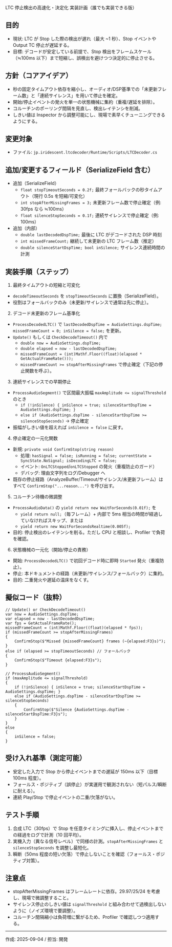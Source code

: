 LTC 停止検出の高速化・決定化 実装計画（誰でも実装できる版）

## 目的
- 現状: LTC が Stop した際の検出が遅れ（最大 ~1 秒）、Stop イベントや Output TC 停止が遅延する。
- 目標: デコードが安定している前提で、Stop 検出をフレームスケール（≒100ms 以下）まで短縮し、誤検出を避けつつ決定的に停止させる。

## 方針（コアアイデア）
- 秒の固定タイムアウト依存を縮小し、オーディオ/DSP基準での「未更新フレーム数」と「連続サイレンス」を用いて停止を確定。
- 開始/停止イベントの発火を単一の状態機械に集約（重複/遅延を排除）。
- コルーチンのポーリング間隔を見直し、検出レイテンシを削減。
- しきい値は Inspector から調整可能にし、現場で素早くチューニングできるようにする。

## 変更対象
- ファイル: `jp.iridescent.ltcdecoder/Runtime/Scripts/LTCDecoder.cs`

## 追加/変更するフィールド（SerializeField 含む）
- 追加（SerializeField）
  - `float stopTimeoutSeconds = 0.2f;` 最終フォールバックの秒タイムアウト（現行 0.5s を短縮/可変化）
  - `int stopAfterMissingFrames = 3;` 未更新フレーム数で停止確定（例: 30fps なら ≒100ms）
  - `float silenceStopSeconds = 0.1f;` 連続サイレンスで停止確定（例: 100ms）
- 追加（内部）
  - `double lastDecodedDspTime;` 最後に LTC がデコードされた DSP 時刻
  - `int missedFrameCount;` 継続して未更新の LTC フレーム数（推定）
  - `double silenceStartDspTime; bool inSilence;` サイレンス連続時間の計測

## 実装手順（ステップ）
1) 最終タイムアウトの短縮と可変化
- `decodeTimeoutSeconds` を `stopTimeoutSeconds` に置換（SerializeField）。
- 役割はフォールバックのみ（未更新/サイレンスで通常は先に停止）。

2) デコード未更新のフレーム基準化
- `ProcessDecodedLTC()` で `lastDecodedDspTime = AudioSettings.dspTime; missedFrameCount = 0; inSilence = false;` を更新。
- `Update()` もしくは `CheckDecodeTimeout()` 内で
  - `double now = AudioSettings.dspTime;`
  - `double elapsed = now - lastDecodedDspTime;`
  - `missedFrameCount = (int)Mathf.Floor((float)(elapsed * GetActualFrameRate()));`
  - `missedFrameCount >= stopAfterMissingFrames` で停止確定（下記の停止関数を呼ぶ）。

3) 連続サイレンスでの早期停止
- `ProcessAudioSegment()` で区間最大振幅 `maxAmplitude <= signalThreshold` のとき
  - `if (!inSilence) { inSilence = true; silenceStartDspTime = AudioSettings.dspTime; }`
  - `else if (AudioSettings.dspTime - silenceStartDspTime >= silenceStopSeconds)` → 停止確定
- 振幅がしきい値を超えれば `inSilence = false` に戻す。

4) 停止確定の一元化関数
- 新規: `private void ConfirmStop(string reason)`
  - 処理: `hasSignal = false; isRunning = false; currentState = SyncState.NoSignal; isDecodingLTC = false;`
  - イベント: `OnLTCStopped`/`onLTCStopped` の発火（重複防止のガード）
  - デバッグ: 理由文字列をログ/Debugger へ
- 既存の停止経路（AnalyzeBuffer/Timeout/サイレンス/未更新フレーム）はすべて `ConfirmStop("...reason...")` を呼び出す。

5) コルーチン待機の微調整
- `ProcessAudioData()` の `yield return new WaitForSeconds(0.01f);` を
  - `yield return null;`（毎フレーム）+ 内部で 5ms 相当の時間が経過していなければスキップ、または
  - `yield return new WaitForSecondsRealtime(0.005f);`
- 目的: 停止検出のレイテンシを削る。ただし CPU と相談し、Profiler で負荷を確認。

6) 状態機械の一元化（開始/停止の責務）
- 開始: `ProcessDecodedLTC()` で初回デコード時に即時 `Started` 発火（重複防止）。
- 停止: 本ドキュメントの経路（未更新/サイレンス/フォールバック）に集約。
- 目的: 二重発火や遅延の温床をなくす。

## 擬似コード（抜粋）
```
// Update() or CheckDecodeTimeout()
var now = AudioSettings.dspTime;
var elapsed = now - lastDecodedDspTime;
var fps = GetActualFrameRate();
missedFrameCount = (int)Mathf.Floor((float)(elapsed * fps));
if (missedFrameCount >= stopAfterMissingFrames)
{
    ConfirmStop($"Missed {missedFrameCount} frames (~{elapsed:F3}s)");
}
else if (elapsed >= stopTimeoutSeconds) // フォールバック
{
    ConfirmStop($"Timeout {elapsed:F3}s");
}

// ProcessAudioSegment()
if (maxAmplitude <= signalThreshold)
{
    if (!inSilence) { inSilence = true; silenceStartDspTime = AudioSettings.dspTime; }
    else if (AudioSettings.dspTime - silenceStartDspTime >= silenceStopSeconds)
    {
        ConfirmStop($"Silence {AudioSettings.dspTime - silenceStartDspTime:F3}s");
    }
}
else
{
    inSilence = false;
}
```

## 受け入れ基準（測定可能）
- 安定した入力で Stop から停止イベントまでの遅延が 150ms 以下（目標 100ms 程度）。
- フォールス・ポジティブ（誤停止）が実運用で観測されない（短パルス/瞬断に耐える）。
- 連続 Play/Stop で停止イベントの二重/欠落がない。

## テスト手順
1) 合成 LTC（30fps）で Stop を任意タイミングに挿入し、停止イベントまでの経過をログで計測（10 回平均）。
2) 実機入力（異なる信号レベル）で同様の計測。`stopAfterMissingFrames` と `silenceStopSeconds` を調整し最短化。
3) 瞬断（50ms 程度の短い欠落）で停止しないことを確認（フォールス・ポジティブ対策）。

## 注意点
- stopAfterMissingFrames はフレームレートに依存。29.97/25/24 を考慮し、現場で微調整すること。
- サイレンス停止のしきい値は `signalThreshold` と組み合わせて過検出しないように（ノイズ環境で要調整）。
- コルーチン間隔縮小は負荷増に繋がるため、Profiler で確認しつつ適用する。

---
作成: 2025-09-04 / 担当: 開発
